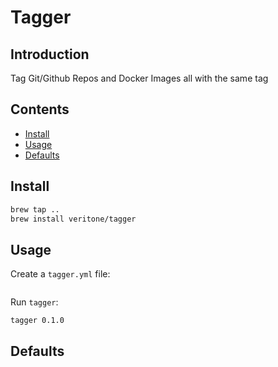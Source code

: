 # Tagger

## Introduction

Tag Git/Github Repos and Docker Images all with the same tag

## Contents

- [Install](#install)
- [Usage](#usage)
- [Defaults](#defaults)

## Install

```bash
brew tap ..
brew install veritone/tagger
```

## Usage

Create a `tagger.yml` file:

```yml

```

Run `tagger`:

```bash
tagger 0.1.0
```

## Defaults

